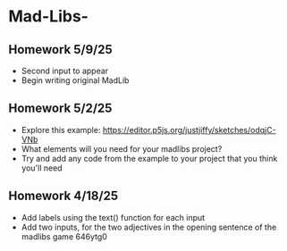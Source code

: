 # Mad-Libs-
## Homework 5/9/25
- Second input to appear
- Begin writing original MadLib 

## Homework 5/2/25
 - Explore this example: https://editor.p5js.org/justjiffy/sketches/odqjC-VNb
 - What elements will you need for your madlibs project?
 - Try and add any code from the example to your project that you think you'll need
## Homework 4/18/25
- Add labels using the text() function for each input
- Add two inputs, for the two adjectives in the opening sentence of the madlibs game
646ytg0